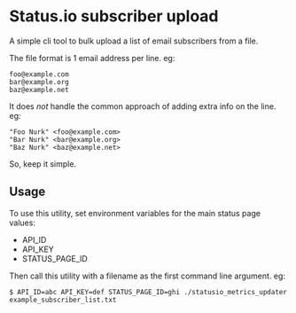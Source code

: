 # Status.io subscriber upload

A simple cli tool to bulk upload a list of email subscribers from a file.

The file format is 1 email address per line.  eg:

```
foo@example.com
bar@example.org
baz@example.net
```

It does _not_ handle the common approach of adding extra info on the line. eg:

```
"Foo Nurk" <foo@example.com>
"Bar Nurk" <bar@example.org>
"Baz Nurk" <baz@example.net>
```

So, keep it simple.

## Usage

To use this utility, set environment variables for the main status page values:

* API_ID
* API_KEY
* STATUS_PAGE_ID

Then call this utility with a filename as the first command line argument. eg:

```
$ API_ID=abc API_KEY=def STATUS_PAGE_ID=ghi ./statusio_metrics_updater example_subscriber_list.txt
```
